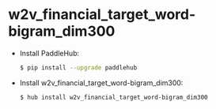 # w2v_financial_target_word-bigram_dim300
* Install PaddleHub: 

    ```bash
    $ pip install --upgrade paddlehub
    ```

* Install w2v_financial_target_word-bigram_dim300: 

    ```bash
    $ hub install w2v_financial_target_word-bigram_dim300
    ```
